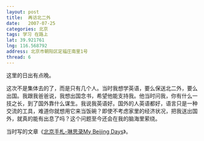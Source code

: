 ```yaml
---
layout: post
title:  再访北二外
date:   2007-07-25
categories: 北京
tags: 学习 在路上
lat: 39.921761
lng: 116.568792
address: 北京市朝阳区定福庄南里1号
thread: 6
---
```


这里的日出有点晚。

这次不是集体去的了，而是只有几个人。当时我想学英语，要么保送北二外，要么出国。我跟我爸爸说，我想出国念书，希望他能支持我。他当时问我，你有什么一技之长，到了国外靠什么谋生。我说我英语好。国外的人英语都好，语言只是一种交流的工具，难道你就想用它来当饭碗？即使不考虑家里的经济状况，把我送出国外，就真的能有出息了吗？这个问题至今还会在我的脑海里萦绕。

当时写的文章《<a href="http://user.qzone.qq.com/2539929/blog/1203520006" target="_blank">北京手札-琳思录My Beijing Days</a>》。